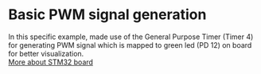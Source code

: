# Basic PWM signal generation
In this specific example, made use of the General Purpose Timer (Timer 4) for generating PWM signal which is mapped to green led (PD 12) on board for better visualization. \
[More about STM32 board](https://www.st.com/resource/en/user_manual/um1842-discovery-kit-with-stm32f411ve-mcu-stmicroelectronics.pdf)



